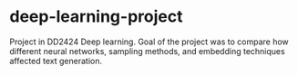 # deep-learning-project

Project in DD2424 Deep learning. Goal of the project was to compare how different neural networks, sampling methods, and embedding techniques affected text generation.
